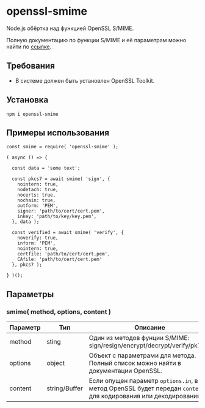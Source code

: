 # openssl-smime

Node.js обёртка над функцией OpenSSL S/MIME.

Полную документацию по функции S/MIME и её параметрам можно найти по [ссылке](https://www.openssl.org/docs/man1.0.2/man1/openssl-smime.html).

## Требования

- В системе должен быть установлен OpenSSL Toolkit.

## Установка

`npm i openssl-smime`

## Примеры использования

```
const smime = require( 'openssl-smime' );

( async () => {

  const data = 'some text';

  const pkcs7 = await smime( 'sign', {
    nointern: true,
    nodetach: true,
    nocerts: true,
    nochain: true,
    outform: 'PEM',
    signer: 'path/to/cert/cert.pem',
    inkey: 'path/to/key/key.pem',
  }, data );

  const verified = await smime( 'verify', {
    noverify: true,
    inform: 'PEM',
    nointern: true,
    certfile: 'path/to/cert/cert.pem',
    CAfile: 'path/to/cert/cert.pem'
  }, pkcs7 );

} )();
```

## Параметры

### smime( method, options, content )

| Параметр | Тип | Описание |
| --- | --- | --- |
| method | sting | Один из методов фунции S/MIME: sign/resign/encrypt/decrypt/verify/pk7out |
| options | object | Объект с параметрами для метода. Полный список можно найти в документации OpenSSL. |
| content | string/Buffer | Если опущен параметр `options.in`, в метод OpenSSL будет передан `content` для кодирования или декодирования. |
